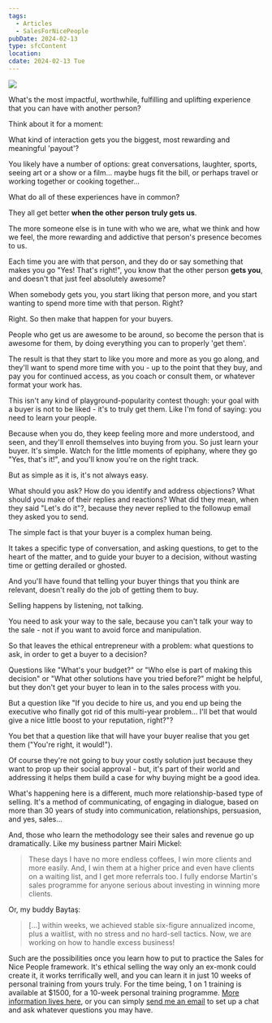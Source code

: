 ```yaml
---
tags:
  - Articles
  - SalesForNicePeople
pubDate: 2024-02-13
type: sfcContent
location: 
cdate: 2024-02-13 Tue
---
```


![](Media/SalesFlowCoach.app_You-don't-get-the-sale-if-you-don't-get-your-buyer_MartinStellar.jpeg)

What's the most impactful, worthwhile, fulfilling and uplifting experience that you can have with another person?

Think about it for a moment:

What kind of interaction gets you the biggest, most rewarding and meaningful 'payout'?

You likely have a number of options: great conversations, laughter, sports, seeing art or a show or a film... maybe hugs fit the bill, or perhaps travel or working together or cooking together...

What do all of these experiences have in common?

They all get better **when the other person truly gets us**.

The more someone else is in tune with who we are, what we think and how we feel, the more rewarding and addictive that person's presence becomes to us.

Each time you are with that person, and they do or say something that makes you go "Yes! That's right!", you know that the other person **gets you**, and doesn't that just feel absolutely awesome?

When somebody gets you, you start liking that person more, and you start wanting to spend more time with that person. Right?

Right. So then make that happen for your buyers.

People who get us are awesome to be around, so become the person that is awesome for them, by doing everything you can to properly 'get them'.

The result is that they start to like you more and more as you go along, and they'll want to spend more time with you - up to the point that they buy, and pay you for continued access, as you coach or consult them, or whatever format your work has.

This isn't any kind of playground-popularity contest though: your goal with a buyer is not to be liked - it's to truly get them. Like I'm fond of saying: you need to learn your people.

Because when you do, they keep feeling more and more understood, and seen, and they'll enroll themselves into buying from you. So just learn your buyer. It's simple. Watch for the little moments of epiphany, where they go "Yes, that's it!", and you'll know you're on the right track.

But as simple as it is, it's not always easy.

What should you ask? How do you identify and address objections? What should you make of their replies and reactions? What did they mean, when they said "Let's do it"?, because they never replied to the followup email they asked you to send.

The simple fact is that your buyer is a complex human being.

It takes a specific type of conversation, and asking questions, to get to the heart of the matter, and to guide your buyer to a decision, without wasting time or getting derailed or ghosted.

And you'll have found that telling your buyer things that you think are relevant, doesn't really do the job of getting them to buy.

Selling happens by listening, not talking.

You need to ask your way to the sale, because you can't talk your way to the sale - not if you want to avoid force and manipulation.

So that leaves the ethical entrepreneur with a problem: what questions to ask, in order to get a buyer to a decision?

Questions like "What's your budget?" or "Who else is part of making this decision" or "What other solutions have you tried before?" might be helpful, but they don't get your buyer to lean in to the sales process with you.

But a question like "If you decide to hire us, and you end up being the executive who finally got rid of this multi-year problem... I'll bet that would give a nice little boost to your reputation, right?"?

You bet that a question like that will have your buyer realise that you get them ("You're right, it would!").

Of course they're not going to buy your costly solution just because they want to prop up their social approval - but, it's part of their world and addressing it helps them build a case for why buying might be a good idea.

What's happening here is a different, much more relationship-based type of selling. It's a method of communicating, of engaging in dialogue, based on more than 30 years of study into communication, relationships, persuasion, and yes, sales...

And, those who learn the methodology see their sales and revenue go up dramatically. Like my business partner Mairi Mickel:

> These days I have no more endless coffees, I win more clients and more easily.
> And, I win them at a higher price and even have clients on a waiting list, and I get more referrals too.
> I fully endorse Martin's sales programme for anyone serious about investing in winning more clients.

Or, my buddy Baytaş:

> [...] within weeks, we achieved stable six-figure annualized income, plus a waitlist, with no stress and no hard-sell tactics. Now, we are working on how to handle excess business!

Such are the possibilities once you learn how to put to practice the Sales for Nice People framework. It's ethical selling the way only an ex-monk could create it, it works terrifically well, and you can learn it in just 10 weeks of personal training from yours truly.
For the time being, 1 on 1 training is available at $1500, for a 10-week personal training programme. [More information lives here](https://martinstellar.com/leap-ethical-selling-framework/), or you can simply [send me an email](mailto:personal@martinstellar.com) to set up a chat and ask whatever questions you may have.
